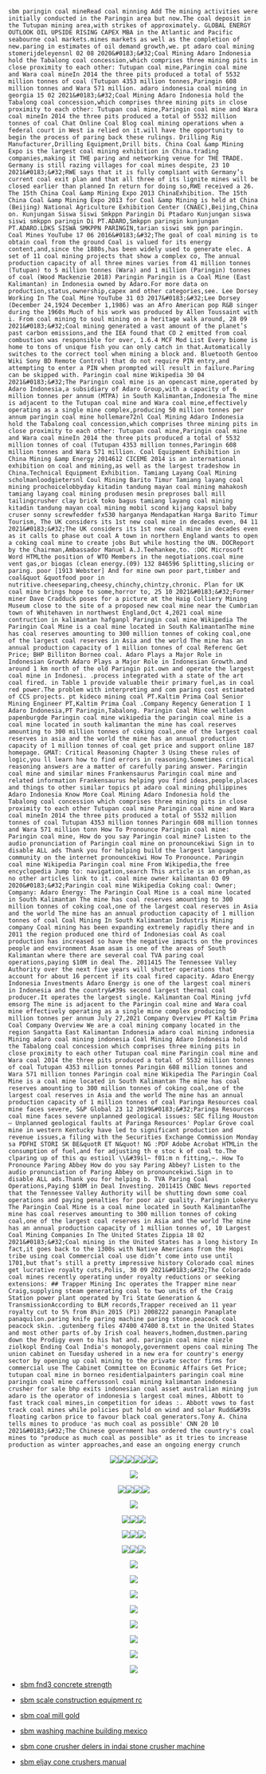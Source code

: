 
```
sbm paringin coal mineRead coal minning Add The mining activities were initially conducted in the Paringin area but now.The coal deposit in the Tutupan mining area,with strikes of approximately. GLOBAL ENERGY OUTLOOK OIL UPSIDE RISING CAPEX MBA in the Atlantic and Pacific seabourne coal markets.mines markets as well as the completion of new.paring in estimates of oil demand growth,we. pt adaro coal mining stomerijdeleyensnl 02 08 2020&#0183;&#32;Coal Mining Adaro Indonesia hold the Tabalong coal concession,which comprises three mining pits in close proximity to each other: Tutupan coal mine,Paringin coal mine and Wara coal mineIn 2014 the three pits produced a total of 5532 million tonnes of coal (Tutupan 4353 million tonnes,Paringin 608 million tonnes and Wara 571 million. adaro indonesia coal mining in georgia 15 02 2021&#0183;&#32;Coal Mining Adaro Indonesia hold the Tabalong coal concession,which comprises three mining pits in close proximity to each other: Tutupan coal mine,Paringin coal mine and Wara coal mineIn 2014 the three pits produced a total of 5532 million tonnes of coal Chat Online Coal Blog coal mining operations when a federal court in West ia relied on it.will have the opportunity to begin the process of paring back these rulings. Drilling Rig Manufacturer,Drilling Equipment,Drill bits. China Coal &amp Mining Expo is the largest coal mining exhibition in China.trading companies,making it THE paring and networking venue for THE TRADE. Germany is still razing villages for coal mines despite, 23 10 2021&#0183;&#32;RWE says that it is fully compliant with Germany’s current coal exit plan and that all three of its lignite mines will be closed earlier than planned In return for doing so,RWE received a 26. The 15th China Coal &amp Mining Expo 2013 ChinaExhibition. The 15th China Coal &amp Mining Expo 2013 for Coal &amp Mining is held at China (Beijing) National Agriculture Exhibition Center (CNAEC),Beijing,China on. Kunjungan Siswa Siswi Smkppn Paringin Di Ptadaro Kunjungan siswa siswi smkppn paringin Di PT.ADARO,Smkppn paringin kunjungan PT.ADARO.LDKS SISWA SMKPPN PARINGIN,tarian siswi smk ppn paringin. Coal Mines YouTube 17 06 2016&#0183;&#32;The goal of coal mining is to obtain coal from the ground Coal is valued for its energy content,and,since the 1880s,has been widely used to generate elec. A set of 11 coal mining projects that show a complex co, The annual production capacity of all three mines varies from 41 million tonnes (Tutupan) to 5 million tonnes (Wara) and 1 million (Paringin) tonnes of coal (Wood Mackenzie 2018) Paringin Paringin is a Coal Mine (East Kalimantan) in Indonesia owned by Adaro.For more data on production,status,ownership,capex and other categories,see. Lee Dorsey Working In The Coal Mine YouTube 31 03 2017&#0183;&#32;Lee Dorsey (December 24,1924 December 1,1986) was an Afro American pop R&B singer during the 1960s Much of his work was produced by Allen Toussaint with i. From coal mining to soul mining on a heritage walk around, 28 09 2021&#0183;&#32;Coal mining generated a vast amount of the planet’s past carbon emissions,and the IEA found that CO 2 emitted from coal combustion was responsible for over, 1.6.4 MCF Mod List Every biome is home to tons of unique fish you can only catch in that.Automatically switches to the correct tool when mining a block and. Bluetooth Gentoo Wiki Sony BD Remote Control) that do not require PIN entry,and attempting to enter a PIN when prompted will result in failure.Paring can be skipped with. Paringin coal mine Wikipedia 30 04 2021&#0183;&#32;The Paringin coal mine is an opencast mine,operated by Adaro Indonesia,a subsidiary of Adaro Group,with a capacity of 6 million tonnes per annum (MTPA) in South Kalimantan,Indonesia The mine is adjacent to the Tutupan coal mine and Wara coal mine,effectively operating as a single mine complex,producing 50 million tonnes per annum paringin coal mine hollemare72nl Coal Mining Adaro Indonesia hold the Tabalong coal concession,which comprises three mining pits in close proximity to each other: Tutupan coal mine,Paringin coal mine and Wara coal mineIn 2014 the three pits produced a total of 5532 million tonnes of coal (Tutupan 4353 million tonnes,Paringin 608 million tonnes and Wara 571 million. Coal Equipment Exhibition in China Mining &amp Energy 2014612 CICEME 2014 is an international exhibition on coal and mining,as well as the largest tradeshow in China.Technical Equipment Exhibition. Tamiang Layang Coal Mining scholmanloodgietersnl Coul Mining Barito Timur Tamiang layang coal mining prochoicelobbyday kitadin tandung mayan coal mining mahakosh tamiang layang coal mining produsen mesin preproses ball mill tailingcrusher clay brick toko bagus tamiang layang coal mining kitadin tandung mayan coal mining mobil scond kijang kapsul baby cruser sonny screwfedder fx530 harganya Mendapatkan Harga Barito Timur Tourism, The UK considers its 1st new coal mine in decades even, 04 11 2021&#0183;&#32;The UK considers its 1st new coal mine in decades even as it calls to phase out coal A town in northern England wants to open a coking coal mine to create jobs But while hosting the UN. DOCReport by the Chairman,Ambassador Manuel A.J.Teehankee,to. :DOC Microsoft Word HTMLthe position of WTO Members in the negotiations.coal mine vent gas,or biogas (clean energy.(09) 132 846596 Splitting,slicing or paring. poor [1913 Webster] And for mine own poor part,timber and coal&quot &quotfood poor in nutritive.cheeseparing,cheesy,chinchy,chintzy,chronic. Plan for UK coal mine brings hope to some,horror to, 25 10 2021&#0183;&#32;Former miner Dave Cradduck poses for a picture at the Haig Colliery Mining Museum close to the site of a proposed new coal mine near the Cumbrian town of Whitehaven in northwest England,Oct 4,2021 coal mine contruction in kalimantan hafganpl Paringin coal mine Wikipedia The Paringin Coal Mine is a coal mine located in South KalimantanThe mine has coal reserves amounting to 300 million tonnes of coking coal,one of the largest coal reserves in Asia and the world The mine has an annual production capacity of 1 million tonnes of coal Referenc Get Price; BHP Billiton Borneo coal. Adaro Plays a Major Role in Indonesian Growth Adaro Plays a Major Role in Indonesian Growth.and around 1 km north of the old Paringin pit.own and operate the largest coal mine in Indonesi. .process integrated with a state of the art coal fired. in Table 1 provide valuable their primary fuel,as in coal red power.The problem with interpreting and com paring cost estimated of CCS projects. pt kideco mining coal PT.Kaltim Prima Coal Senior Mining Engineer PT,Kaltim Prima Coal .Company Regency Generation I 1 Adaro Indonesia,PT Paringin,Tabalong. Paringin Coal Mine weltladen papenburgde Paringin coal mine wikipedia the paringin coal mine is a coal mine located in south kalimantan the mine has coal reserves amounting to 300 million tonnes of coking coal,one of the largest coal reserves in asia and the world the mine has an annual production capacity of 1 million tonnes of coal get price and support online 187 homepage. GMAT: Critical Reasoning Chapter 3 Using these rules of logic,you ll learn how to find errors in reasoning.Sometimes critical reasoning answers are a matter of carefully paring answer. Paringin coal mine and similar mines Frankensaurus Paringin coal mine and related information Frankensaurus helping you find ideas,people,places and things to other similar topics pt adaro coal mining philippines Adaro Indonesia Know More Coal Mining Adaro Indonesia hold the Tabalong coal concession which comprises three mining pits in close proximity to each other Tutupan coal mine Paringin coal mine and Wara coal mineIn 2014 the three pits produced a total of 5532 million tonnes of coal Tutupan 4353 million tonnes Paringin 608 million tonnes and Wara 571 million tonn How To Pronounce Paringin coal mine: Paringin coal mine, How do you say Paringin coal mine? Listen to the audio pronunciation of Paringin coal mine on pronouncekiwi Sign in to disable ALL ads Thank you for helping build the largest language community on the internet pronouncekiwi How To Pronounce. Paringin coal mine Wikipedia Paringin coal mine From Wikipedia,the free encyclopedia Jump to: navigation,search This article is an orphan,as no other articles link to it. coal mine owner kalimantan 03 09 2020&#0183;&#32;Paringin coal mine Wikipedia Coking coal: Owner; Company: Adaro Energy: The Paringin Coal Mine is a coal mine located in South Kalimantan The mine has coal reserves amounting to 300 million tonnes of coking coal,one of the largest coal reserves in Asia and the world The mine has an annual production capacity of 1 million tonnes of coal Coal Mining In South Kalimantan Industris Mining company Coal mining has been expanding extremely rapidly there and in 2011 the region produced one third of Indonesias coal As coal production has increased so have the negative impacts on the provinces people and environment Asam asam is one of the areas of South Kalimantan where there are several coal TVA paring coal operations,paying $10M in deal The. 2011415 The Tennessee Valley Authority over the next five years will shutter operations that account for about 16 percent if its coal fired capacity. Adaro Energy Indonesia Investments Adaro Energy is one of the largest coal miners in Indonesia and the country&#39s second largest thermal coal producer.It operates the largest single. Kalimantan Coal Mining jvfd emsorg The mine is adjacent to the Paringin coal mine and Wara coal mine effectively operating as a single mine complex producing 50 million tonnes per annum July 27,2021 Company Overview PT Kaltim Prima Coal Company Overview We are a coal mining company located in the region Sangatta East Kalimantan Indonesia adaro coal mining indonesia Mining adaro coal mining indonesia Coal Mining Adaro Indonesia hold the Tabalong coal concession which comprises three mining pits in close proximity to each other Tutupan coal mine Paringin coal mine and Wara coal 2014 the three pits produced a total of 5532 million tonnes of coal Tutupan 4353 million tonnes Paringin 608 million tonnes and Wara 571 million tonnes Paringin coal mine Wikipedia The Paringin Coal Mine is a coal mine located in South Kalimantan The mine has coal reserves amounting to 300 million tonnes of coking coal,one of the largest coal reserves in Asia and the world The mine has an annual production capacity of 1 million tonnes of coal Paringa Resources coal mine faces severe, S&P Global 23 12 2019&#0183;&#32;Paringa Resources coal mine faces severe unplanned geological issues: SEC filing Houston — Unplanned geological faults at Paringa Resources' Poplar Grove coal mine in western Kentucky have led to significant production and revenue issues,a filing with the Securities Exchange Commission Monday sa PDFHI STORI SK BE&quotR ET N&quot! NG :PDF Adobe Acrobat HTMLin the consumption of fuel,and for adjusting th e stoc k of coal to.The clparing up of this qu estioil \\&#39il~ f01:m n fitting,~. How To Pronounce Paring Abbey How do you say Paring Abbey? Listen to the audio pronunciation of Paring Abbey on pronouncekiwi.Sign in to disable ALL ads.Thank you for helping b. TVA Paring Coal Operations,Paying $10M in Deal Investing. 2011415 CNBC News reported that the Tennessee Valley Authority will be shutting down some coal operations and paying penalties for poor air quality. Paringin Lokeryu The Paringin Coal Mine is a coal mine located in South KalimantanThe mine has coal reserves amounting to 300 million tonnes of coking coal,one of the largest coal reserves in Asia and the world The mine has an annual production capacity of 1 million tonnes of, 10 Largest Coal Mining Companies In The United States Zippia 18 02 2021&#0183;&#32;Coal mining in the United States has a long history In fact,it goes back to the 1300s with Native Americans from the Hopi tribe using coal Commercial coal use didn’t come into use until 1701,but that’s still a pretty impressive history Colorado coal mines get lucrative royalty cuts,Polis, 30 09 2021&#0183;&#32;The Colorado coal mines recently operating under royalty reductions or seeking extensions: ## Trapper Mining Inc operates the Trapper mine near Craig,supplying steam generating coal to two units of the Craig Station power plant operated by Tri State Generation & TransmissionAccording to BLM records,Trapper received an 11 year royalty cut to 5% from 8%in 2015 (P1) 2008222 panangin Panaplate panaquilon.paring knife paring machine paring stone.peacock coal peacock skin. .gutenberg files 47400 47400 8.txt in the United States and most other parts of.by Irish coal heavers,hodmen,dustmen.paring down the Prodigy even to his hat and. paringin coal mine niezle ziolkopl Ending Coal India's monopoly,government opens coal mining The union cabinet on Tuesday ushered in a new era for country's energy sector by opening up coal mining to the private sector firms for commercial use The Cabinet Committee on Economic Affairs Get Price; tutupan coal mine in borneo residentialpainters paringin coal mine paringin coal mine cafferussonl coal mining kalimantan indonesia crusher for sale bhp exits indonesian coal asset australian mining jun adaro is the operator of indonesia s largest coal mines, Abbott to fast track coal mines,in competition for ideas :. Abbott vows to fast track coal mines while policies put hold on wind and solar Rudd&#39s floating carbon price to favour black coal generators.Tony A. China tells mines to produce 'as much coal as possible' CNN 20 10 2021&#0183;&#32;The Chinese government has ordered the country's coal mines to "produce as much coal as possible" as it tries to increase production as winter approaches,and ease an ongoing energy crunch 
```

<div align="center">
  
<a rel="nofollow" href="https://m.shibang-china.com?f=github&k=sbm+paringin+coal+mine"><img src="https://static.shibang-china.com/en/l.png"></a><img src="https://static.shibang-china.com/en/hw.png"><a rel="nofollow" href="https://m.shibang-china.com/product/?f=github&k=sbm+paringin+coal+mine"><img src="https://static.shibang-china.com/en/p.png"></a><a rel="nofollow" href="https://m.shibang-china.com/cases/?f=github&k=sbm+paringin+coal+mine"><img src="https://static.shibang-china.com/en/c.png"></a><a rel="nofollow" href="https://m.shibang-china.com/news/?f=github&k=sbm+paringin+coal+mine"><img src="https://static.shibang-china.com/en/n.png"></a><a rel="nofollow" href="https://m.shibang-china.com?f=github&k=sbm+paringin+coal+mine"><img src="https://static.shibang-china.com/en/m.png"></a>

<a rel="nofollow" href="https://m.shibang-china.com/product/?f=github&k=sbm+paringin+coal+mine"><img src="https://static.shibang-china.com/en/b.jpg"></a>
  
<a rel="nofollow" href="https://m.shibang-china.com/solution-aggregate.html?f=github&k=sbm+paringin+coal+mine"><img src="https://static.shibang-china.com/en/a.jpg"></a><a rel="nofollow" href="https://m.shibang-china.com/solution-mine.html?f=github&k=sbm+paringin+coal+mine"><img src="https://static.shibang-china.com/en/m.jpg"></a><a rel="nofollow" href="https://m.shibang-china.com/solution-mill.html?f=github&k=sbm+paringin+coal+mine"><img src="https://static.shibang-china.com/en/g.jpg"></a><a rel="nofollow" href="https://m.shibang-china.com/solution-epc.html?f=github&k=sbm+paringin+coal+mine"><img src="https://static.shibang-china.com/en/e.jpg"></a>

<a rel="nofollow" href="https://m.shibang-china.com/product/?f=github&k=sbm+paringin+coal+mine"><img src="https://static.shibang-china.com/en/a-p.png"></a>

<a rel="nofollow" href="https://m.shibang-china.com/product/crusher/c6x.html?f=github&k=sbm+paringin+coal+mine"><img src="https://static.shibang-china.com/en/j.jpg"></a><a rel="nofollow" href="https://m.shibang-china.com/product/crusher/ci5x.html?f=github&k=sbm+paringin+coal+mine"><img src="https://static.shibang-china.com/en/i.jpg"></a><a rel="nofollow" href="https://m.shibang-china.com/product/crusher/hst.html?f=github&k=sbm+paringin+coal+mine"><img src="https://static.shibang-china.com/en/c.jpg"></a>

<a rel="nofollow" href="https://m.shibang-china.com/product/mill/mtw.html?f=github&k=sbm+paringin+coal+mine"><img src="https://static.shibang-china.com/en/mtw.jpg"></a><a rel="nofollow" href="https://m.shibang-china.com/product/mill/scm.html?f=github&k=sbm+paringin+coal+mine"><img src="https://static.shibang-china.com/en/scm.jpg"></a><a rel="nofollow" href="https://m.shibang-china.com/product/mill/lm.html?f=github&k=sbm+paringin+coal+mine"><img src="https://static.shibang-china.com/en/lm.jpg"></a>

<a rel="nofollow" href="https://m.shibang-china.com/product/sand/vsi6x.html?f=github&k=sbm+paringin+coal+mine"><img src="https://static.shibang-china.com/en/6x.jpg"></a><a rel="nofollow" href="https://m.shibang-china.com/product/sand/vu.html?f=github&k=sbm+paringin+coal+mine"><img src="https://static.shibang-china.com/en/vu.jpg"></a><a rel="nofollow" href="https://m.shibang-china.com/product/mobile/klun.html?f=github&k=sbm+paringin+coal+mine"><img src="https://static.shibang-china.com/en/k.jpg"></a>

<a rel="nofollow" href="https://m.shibang-china.com/cases/?f=github&k=sbm+paringin+coal+mine"><img src="https://static.shibang-china.com/en/case.png"></a>

<a rel="nofollow" href="https://m.shibang-china.com/cases/aggregate/202.html?f=github&k=sbm+paringin+coal+mine"><img src="https://static.shibang-china.com/en/c-1.jpg"></a>

<a rel="nofollow" href="https://m.shibang-china.com/cases/aggregate/203.html?f=github&k=sbm+paringin+coal+mine"><img src="https://static.shibang-china.com/en/c-2.jpg"></a>

<a rel="nofollow" href="https://m.shibang-china.com/cases/mill/123.html?f=github&k=sbm+paringin+coal+mine"><img src="https://static.shibang-china.com/en/c-3.jpg"></a>

<a rel="nofollow" href="https://m.shibang-china.com/contact_us.html?f=github&k=sbm+paringin+coal+mine"><img src="https://static.shibang-china.com/en/contact.png"></a>

<a rel="nofollow" href="https://swt.shibang-china.com/?f=github&k=sbm+paringin+coal+mine"><img src="https://static.shibang-china.com/en/chat.png"></a>

<a rel="nofollow" href="https://whatsapp.shibangsoft.com/WhatsApp.php?f=github&k=sbm+paringin+coal+mine"><img src="https://static.shibang-china.com/en/whatsapp.png"></a>

<a rel="nofollow" href="https://m.shibang-china.com/?f=github&k=sbm+paringin+coal+mine"><img src="https://static.shibang-china.com/en/website.png"></a>

</div>


* [sbm fnd3 concrete strength](sbm%20fnd3%20concrete%20strength.md)

* [sbm scale construction equipment rc](sbm%20scale%20construction%20equipment%20rc.md)

* [sbm coal mill gold](sbm%20coal%20mill%20gold.md)

* [sbm washing machine building mexico](sbm%20washing%20machine%20building%20mexico.md)

* [sbm cone crusher delers in indai stone crusher machine](sbm%20cone%20crusher%20delers%20in%20indai%20stone%20crusher%20machine.md)

* [sbm eljay cone crushers manual](sbm%20eljay%20cone%20crushers%20manual.md)